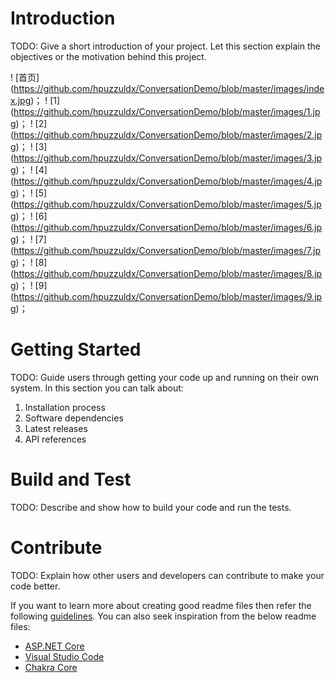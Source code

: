 # Introduction 
TODO: Give a short introduction of your project. Let this section explain the objectives or the motivation behind this project. 

! [首页] (https://github.com/hpuzzuldx/ConversationDemo/blob/master/images/index.jpg)；
! [1] (https://github.com/hpuzzuldx/ConversationDemo/blob/master/images/1.jpg)；
! [2] (https://github.com/hpuzzuldx/ConversationDemo/blob/master/images/2.jpg)；
! [3] (https://github.com/hpuzzuldx/ConversationDemo/blob/master/images/3.jpg)；
! [4] (https://github.com/hpuzzuldx/ConversationDemo/blob/master/images/4.jpg)；
! [5] (https://github.com/hpuzzuldx/ConversationDemo/blob/master/images/5.jpg)；
! [6] (https://github.com/hpuzzuldx/ConversationDemo/blob/master/images/6.jpg)；
! [7] (https://github.com/hpuzzuldx/ConversationDemo/blob/master/images/7.jpg)；
! [8] (https://github.com/hpuzzuldx/ConversationDemo/blob/master/images/8.jpg)；
! [9] (https://github.com/hpuzzuldx/ConversationDemo/blob/master/images/9.jpg)；

# Getting Started
TODO: Guide users through getting your code up and running on their own system. In this section you can talk about:
1.	Installation process
2.	Software dependencies
3.	Latest releases
4.	API references

# Build and Test
TODO: Describe and show how to build your code and run the tests. 

# Contribute
TODO: Explain how other users and developers can contribute to make your code better. 

If you want to learn more about creating good readme files then refer the following [guidelines](https://www.visualstudio.com/en-us/docs/git/create-a-readme). You can also seek inspiration from the below readme files:
- [ASP.NET Core](https://github.com/aspnet/Home)
- [Visual Studio Code](https://github.com/Microsoft/vscode)
- [Chakra Core](https://github.com/Microsoft/ChakraCore)
